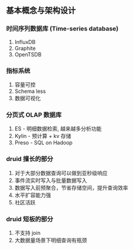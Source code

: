 ## 基本概念与架构设计
### 时间序列数据库 (Time-series database)
1. InfluxDB
2. Graphite
3. OpenTSDB
### 指标系统
1. 容量可控
2. Schema less
3. 数据可视化
### 分页式 OLAP 数据库
1. ES - 明细数据检索, 越来越多分析功能
2. Kylin - 预计算 + kv 存储
3. Preso - SQL on Hadoop
### druid 擅长的部分
1. 对于大部分数据查询可以做到亚秒级响应
2. 事件流实时写入与批量数据写入
3. 数据写入前预聚合，节省存储空间，提升查询效率
4. 水平扩容能力强
5. 社区活跃
### druid 短板的部分
1. 不支持 join
2. 大数据量场景下明细查询有瓶颈
